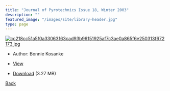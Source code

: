 ```yaml
---
title: "Journal of Pyrotechnics Issue 18, Winter 2003"
description: ""
featured_image: "/images/site/library-header.jpg"
type: page
---
```


<a href="https://drive.google.com/uc?export=view&id=1qVHxKdB_sK9wVJoxNcbcf62ZPH3MBYxF" target="_blank">![cc218cc51a5f0a33063163cad93b96151925af7c3ae0a865f6e250313f672173.jpg](https://drive.google.com/uc?export=view&id=1-6MyBJ1HqeR-j8tPqlUjRkud8FKXZu8F)</a>
* Author: Bonnie Kosanke
* <a href="https://drive.google.com/uc?export=view&id=1qVHxKdB_sK9wVJoxNcbcf62ZPH3MBYxF" target="_blank">View</a>

* [Download](https://drive.google.com/uc?export=download&id=1qVHxKdB_sK9wVJoxNcbcf62ZPH3MBYxF) (3.27 MB)

[Back](/library/)
